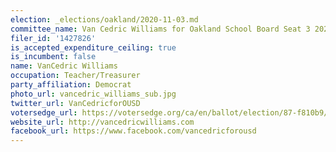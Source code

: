 ```yaml
---
election: _elections/oakland/2020-11-03.md
committee_name: Van Cedric Williams for Oakland School Board Seat 3 2020
filer_id: '1427826'
is_accepted_expenditure_ceiling: true
is_incumbent: false
name: VanCedric Williams
occupation: Teacher/Treasurer
party_affiliation: Democrat
photo_url: vancedric_williams_sub.jpg
twitter_url: VanCedricforOUSD
votersedge_url: https://votersedge.org/ca/en/ballot/election/87-f810b9/address/null/zip/94611/contests/contest/21296/candidate/151500?&cty=ca%2falm&date=2020-11-03
website_url: http://vancedricwilliams.com
facebook_url: https://www.facebook.com/vancedricforousd
---
```

